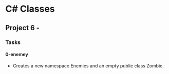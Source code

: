 # C# Classes

## Project 6 -

### Tasks

#### 0-enemey

- Creates a new namespace Enemies and an empty public class Zombie.
